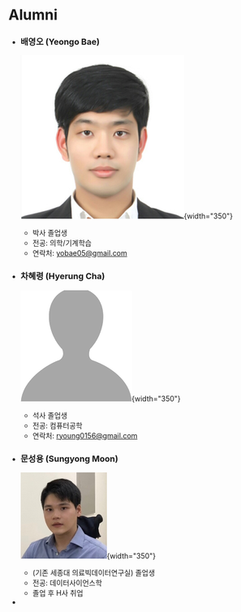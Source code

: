 # Alumni

<div class="grid cards" markdown>

- ### 배영오 (Yeongo Bae)
  ![배영오](profile/yeongo-bae_2.png){width="350"}
    - 박사 졸업생
    - 전공: 의학/기계학습
    - 연락처: yobae05@gmail.com

- ### 차혜령 (Hyerung Cha)
  ![차혜령](profile/john-doe_2.png){width="350"}
    - 석사 졸업생
    - 전공: 컴퓨터공학
    - 연락처: ryoung0156@gmail.com

- ### 문성용 (Sungyong Moon)
  ![문성용](profile/sungyong-moon.png){width="350"}
    - (기존 세종대 의료빅데이터연구실) 졸업생
    - 전공: 데이터사이언스학
    - 졸업 후 H사 취업

- 

</div>